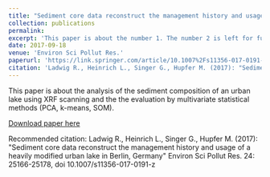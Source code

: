 ```yaml
---
title: "Sediment core data reconstruct the management history and usage of a heavily modified urban lake in Berlin, Germany"
collection: publications
permalink: 
excerpt: 'This paper is about the number 1. The number 2 is left for future work.'
date: 2017-09-18
venue: 'Environ Sci Pollut Res.'
paperurl: 'https://link.springer.com/article/10.1007%2Fs11356-017-0191-z'
citation: 'Ladwig R., Heinrich L., Singer G., Hupfer M. (2017): "Sediment core data reconstruct the management history and usage of a heavily modified urban lake in Berlin, Germany" Environ Sci Pollut Res. 24: 25166-25178, doi 10.1007/s11356-017-0191-z'
---
```

This paper is about the analysis of the sediment composition of an urban lake using XRF scanning and the the evaluation by multivariate statistical methods (PCA, k-means, SOM).

[Download paper here](http://academicpages.github.io/files/paper1.pdf)

Recommended citation: Ladwig R., Heinrich L., Singer G., Hupfer M. (2017): "Sediment core data reconstruct the management history and usage of a heavily modified urban lake in Berlin, Germany" Environ Sci Pollut Res. 24: 25166-25178, doi 10.1007/s11356-017-0191-z
